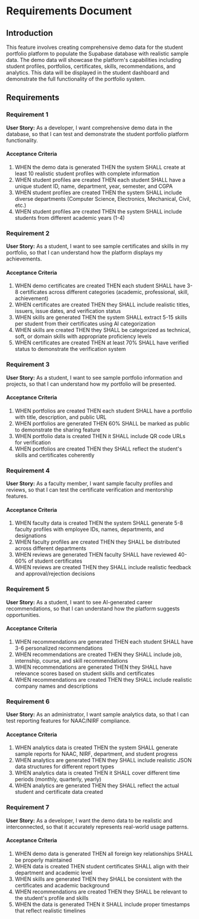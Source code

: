 # Requirements Document

## Introduction

This feature involves creating comprehensive demo data for the student portfolio platform to populate the Supabase database with realistic sample data. The demo data will showcase the platform's capabilities including student profiles, portfolios, certificates, skills, recommendations, and analytics. This data will be displayed in the student dashboard and demonstrate the full functionality of the portfolio system.

## Requirements

### Requirement 1

**User Story:** As a developer, I want comprehensive demo data in the database, so that I can test and demonstrate the student portfolio platform functionality.

#### Acceptance Criteria

1. WHEN the demo data is generated THEN the system SHALL create at least 10 realistic student profiles with complete information
2. WHEN student profiles are created THEN each student SHALL have a unique student ID, name, department, year, semester, and CGPA
3. WHEN student profiles are created THEN the system SHALL include diverse departments (Computer Science, Electronics, Mechanical, Civil, etc.)
4. WHEN student profiles are created THEN the system SHALL include students from different academic years (1-4)

### Requirement 2

**User Story:** As a student, I want to see sample certificates and skills in my portfolio, so that I can understand how the platform displays my achievements.

#### Acceptance Criteria

1. WHEN demo certificates are created THEN each student SHALL have 3-8 certificates across different categories (academic, professional, skill, achievement)
2. WHEN certificates are created THEN they SHALL include realistic titles, issuers, issue dates, and verification status
3. WHEN skills are generated THEN the system SHALL extract 5-15 skills per student from their certificates using AI categorization
4. WHEN skills are created THEN they SHALL be categorized as technical, soft, or domain skills with appropriate proficiency levels
5. WHEN certificates are created THEN at least 70% SHALL have verified status to demonstrate the verification system

### Requirement 3

**User Story:** As a student, I want to see sample portfolio information and projects, so that I can understand how my portfolio will be presented.

#### Acceptance Criteria

1. WHEN portfolios are created THEN each student SHALL have a portfolio with title, description, and public URL
2. WHEN portfolios are generated THEN 60% SHALL be marked as public to demonstrate the sharing feature
3. WHEN portfolio data is created THEN it SHALL include QR code URLs for verification
4. WHEN portfolios are created THEN they SHALL reflect the student's skills and certificates coherently

### Requirement 4

**User Story:** As a faculty member, I want sample faculty profiles and reviews, so that I can test the certificate verification and mentorship features.

#### Acceptance Criteria

1. WHEN faculty data is created THEN the system SHALL generate 5-8 faculty profiles with employee IDs, names, departments, and designations
2. WHEN faculty profiles are created THEN they SHALL be distributed across different departments
3. WHEN reviews are generated THEN faculty SHALL have reviewed 40-60% of student certificates
4. WHEN reviews are created THEN they SHALL include realistic feedback and approval/rejection decisions

### Requirement 5

**User Story:** As a student, I want to see AI-generated career recommendations, so that I can understand how the platform suggests opportunities.

#### Acceptance Criteria

1. WHEN recommendations are generated THEN each student SHALL have 3-6 personalized recommendations
2. WHEN recommendations are created THEN they SHALL include job, internship, course, and skill recommendations
3. WHEN recommendations are generated THEN they SHALL have relevance scores based on student skills and certificates
4. WHEN recommendations are created THEN they SHALL include realistic company names and descriptions

### Requirement 6

**User Story:** As an administrator, I want sample analytics data, so that I can test reporting features for NAAC/NIRF compliance.

#### Acceptance Criteria

1. WHEN analytics data is created THEN the system SHALL generate sample reports for NAAC, NIRF, department, and student progress
2. WHEN analytics are generated THEN they SHALL include realistic JSON data structures for different report types
3. WHEN analytics data is created THEN it SHALL cover different time periods (monthly, quarterly, yearly)
4. WHEN analytics are generated THEN they SHALL reflect the actual student and certificate data created

### Requirement 7

**User Story:** As a developer, I want the demo data to be realistic and interconnected, so that it accurately represents real-world usage patterns.

#### Acceptance Criteria

1. WHEN demo data is generated THEN all foreign key relationships SHALL be properly maintained
2. WHEN data is created THEN student certificates SHALL align with their department and academic level
3. WHEN skills are generated THEN they SHALL be consistent with the certificates and academic background
4. WHEN recommendations are created THEN they SHALL be relevant to the student's profile and skills
5. WHEN the data is generated THEN it SHALL include proper timestamps that reflect realistic timelines